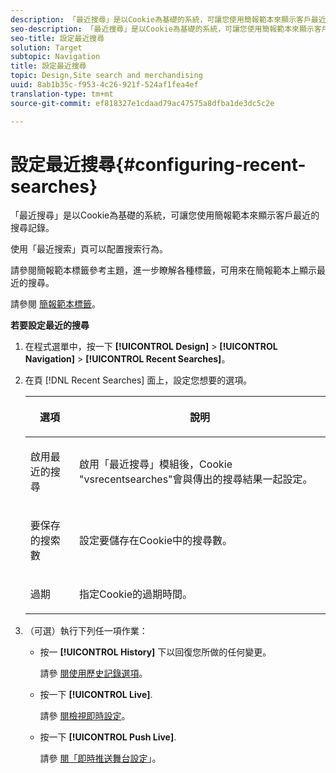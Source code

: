 ```yaml
---
description: 「最近搜尋」是以Cookie為基礎的系統，可讓您使用簡報範本來顯示客戶最近的搜尋記錄。
seo-description: 「最近搜尋」是以Cookie為基礎的系統，可讓您使用簡報範本來顯示客戶最近的搜尋記錄。
seo-title: 設定最近搜尋
solution: Target
subtopic: Navigation
title: 設定最近搜尋
topic: Design,Site search and merchandising
uuid: 8ab1b35c-f953-4c26-921f-524af1fea4ef
translation-type: tm+mt
source-git-commit: ef818327e1cdaad79ac47575a8dfba1de3dc5c2e

---
```



# 設定最近搜尋{#configuring-recent-searches}

「最近搜尋」是以Cookie為基礎的系統，可讓您使用簡報範本來顯示客戶最近的搜尋記錄。

使用「最近搜索」頁可以配置搜索行為。

請參閱簡報範本標籤參考主題，進一步瞭解各種標籤，可用來在簡報範本上顯示最近的搜尋。

請參閱 [簡報範本標籤](../c-appendices/c-templates.md#reference_F1BBF616BCEC4AD7B2548ECD3CA74C64)。

**若要設定最近的搜尋**

1. 在程式選單中，按一下 **[!UICONTROL Design]** > **[!UICONTROL Navigation]** > **[!UICONTROL Recent Searches]**。
1. 在頁 [!DNL Recent Searches] 面上，設定您想要的選項。

   <!-- 
   
   r_recent_searches_options.xml
   
   -->

   <table> 
    <thead> 
      <tr> 
      <th colname="col1" class="entry"> <p>選項 </p> </th> 
      <th colname="col2" class="entry"> <p>說明 </p> </th> 
      </tr> 
    </thead>
    <tbody> 
      <tr> 
      <td colname="col1"> <p>啟用最近的搜尋 </p> </td> 
      <td colname="col2"> <p> 啟用「最近搜尋」模組後，Cookie "vsrecentsearches"會與傳出的搜尋結果一起設定。 </p> </td> 
      </tr> 
      <tr> 
      <td colname="col1"> <p>要保存的搜索數 </p> </td> 
      <td colname="col2"> <p>設定要儲存在Cookie中的搜尋數。 </p> </td> 
      </tr> 
      <tr> 
      <td colname="col1"> <p>過期 </p> </td> 
      <td colname="col2"> <p>指定Cookie的過期時間。 </p> </td> 
      </tr> 
    </tbody> 
    </table>

1. （可選）執行下列任一項作業：

   * 按一 **[!UICONTROL History]** 下以回復您所做的任何變更。

      請參 [閱使用歷史記錄選項](../t-using-the-history-option.md#task_70DD3F87A67242BBBD2CB27156F43002)。

   * 按一下 **[!UICONTROL Live]**.

      請參 [閱檢視即時設定](../c-about-staging.md#task_401A0EBDB5DB4D4CA933CBA7BECDC10F)。

   * 按一下 **[!UICONTROL Push Live]**.

      請參 [閱「即時推送舞台設定](../c-about-staging.md#task_44306783B4C0408AAA58B471DAF2D9A4)」。


